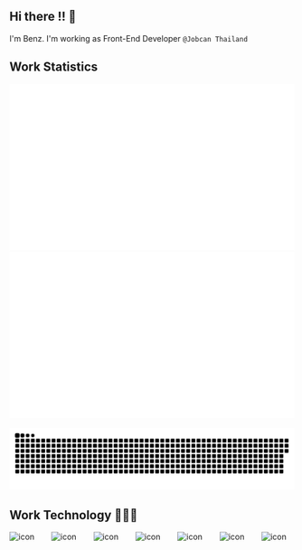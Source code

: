 ## Hi there !! 👋
I'm Benz. I'm working as Front-End Developer `@Jobcan Thailand`

## Work Statistics
<a href="https://github.com/benzkittisak/benzkittisak/">

![](https://raw.githubusercontent.com/KittisakKP/github-stats-transparent/output/generated/overview.svg)
![](https://raw.githubusercontent.com/KittisakKP/github-stats-transparent/output/generated/languages.svg)

</a>

<picture>
  <source media="(prefers-color-scheme: dark)" srcset="https://raw.githubusercontent.com/KittisakKP/KittisakKP/output/github-contribution-grid-snake-dark.svg">
  <source media="(prefers-color-scheme: light)" srcset="https://raw.githubusercontent.com/KittisakKP/KittisakKP/output/github-contribution-grid-snake.svg">
  <img alt="github contribution grid snake animation" src="https://raw.githubusercontent.com/KittisakKP/KittisakKP/output/github-contribution-grid-snake.svg">
</picture>

## Work Technology 👨🏼‍💻
<div style="display: flex; align-items: flex-start; justify-content: space-between;"><img src="https://techstack-generator.vercel.app/react-icon.svg" alt="icon" width="58" height="58" /><img src="https://techstack-generator.vercel.app/js-icon.svg" alt="icon" width="58" height="58" /><img src="https://techstack-generator.vercel.app/ts-icon.svg" alt="icon" width="58" height="58" /><img src="https://techstack-generator.vercel.app/redux-icon.svg" alt="icon" width="58" height="58" /><img src="https://techstack-generator.vercel.app/sass-icon.svg" alt="icon" width="58" height="58" /><img src="https://techstack-generator.vercel.app/prettier-icon.svg" alt="icon" width="58" height="58" /><img src="https://techstack-generator.vercel.app/jest-icon.svg" alt="icon" width="58" height="58" /></div>
